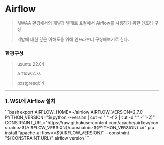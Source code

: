 
<h1>Airflow</h1>

>MWAA 환경에서의 개발과 별개로 로컬에서 Airflow를 사용하기 위한 인프라 구성
>
>개발에 대한 깊은 이해도를 위해 인프라부터 구성해보기로 한다.


<h3>환경구성</h3>

>ubuntu:22.04
> 
>airflow:2.7.0
> 
>postgresql:14


***

<h3>1. WSL에 Airflow 설치</h3>
```bash
export AIRFLOW_HOME=~/airflow
AIRFLOW_VERSION=2.7.0
PYTHON_VERSION="$(python --version | cut -d " " -f 2 | cut -d "." -f 1-2)"
CONSTRAINT_URL="https://raw.githubusercontent.com/apache/airflow/constraints-${AIRFLOW_VERSION}/constraints-${PYTHON_VERSION}.txt"
pip install "apache-airflow==${AIRFLOW_VERSION}" --constraint "${CONSTRAINT_URL}"
airflow version
```

